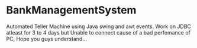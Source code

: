 # BankManagementSystem

Automated Teller Machine using Java swing and awt events.
Work on JDBC atleast for 3 to 4 days but Unable to connect cause of a bad perfomance of PC, Hope you guys understand...
